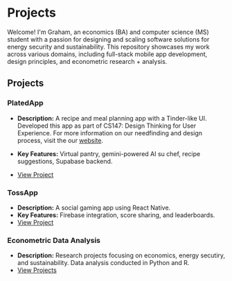# Projects

Welcome! I'm Graham, an economics (BA) and computer science (MS) student with a passion for designing and scaling software solutions for energy security and sustainability. This repository showcases my work across various domains, including full-stack mobile app development, design principles, and econometric research + analysis.

## Projects

### PlatedApp
- **Description:** A recipe and meal planning app with a Tinder-like UI. Developed this app as part of CS147: Design Thinking for User Experience. For more information on our needfinding and design process, visit the our [website](https://hci.stanford.edu/courses/cs147/2024/au/projects/Design-for-Healthy-Behaviors/Plated/).

- **Key Features:** Virtual pantry, gemini-powered AI su chef, recipe suggestions, Supabase backend.
- [View Project](PlatedApp/README.md)

### TossApp
- **Description:** A social gaming app using React Native.
- **Key Features:** Firebase integration, score sharing, and leaderboards.
- [View Project](TossApp/README.md)


### Econometric Data Analysis
- **Description:** Research projects focusing on economics, energy secutiry, and sustainability. Data analysis conducted in Python and R. 
- [View Projects](DataAnalysis/)
